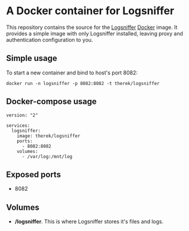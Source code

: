 # A Docker container for Logsniffer

This repository contains the source for the [Logsniffer](http://www.logsniffer.com/) [Docker](https://www.docker.com) image. It provides a simple image with only Logsniffer installed, leaving proxy and authentication configuration to you.

## Simple usage

To start a new container and bind to host's port 8082:

    docker run -n logsniffer -p 8082:8082 -t therek/logsniffer

## Docker-compose usage

    version: "2"

    services:
      logsniffer:
        image: therek/logsniffer
        ports:
          - 8082:8082
        volumes:
          - /var/log:/mnt/log

## Exposed ports
* 8082

## Volumes
* **/logsniffer**. This is where Logsniffer stores it's files and logs.
